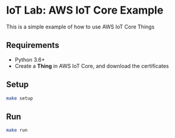 # IoT Lab: AWS IoT Core Example

This is a simple example of how to use AWS IoT Core Things

## Requirements

- Python 3.6+
- Create a **Thing** in AWS IoT Core, and download the certificates

## Setup
```bash
make setup
```

## Run
```bash
make run
```